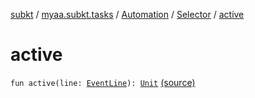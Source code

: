 [subkt](../../../index.md) / [myaa.subkt.tasks](../../index.md) / [Automation](../index.md) / [Selector](index.md) / [active](./active.md)

# active

`fun active(line: `[`EventLine`](../../../myaa.subkt.ass/-event-line/index.md)`): `[`Unit`](https://kotlinlang.org/api/latest/jvm/stdlib/kotlin/-unit/index.html) [(source)](https://github.com/Myaamori/SubKt/blob/0.1.13/src/main/kotlin/myaa/subkt/tasks/asstasks.kt#L751)